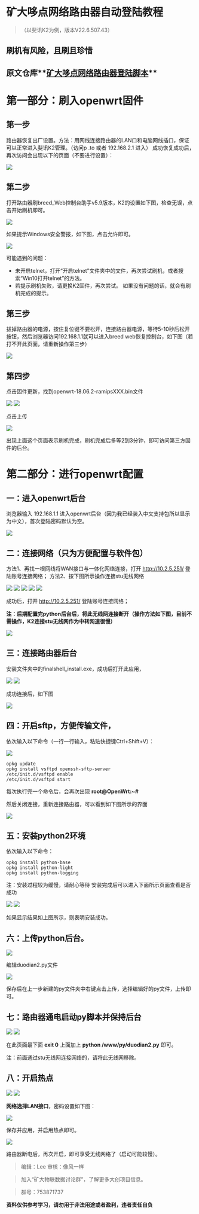 # 矿大哆点网络路由器自动登陆教程
>（以斐讯K2为例，版本V22.6.507.43）
## **刷机有风险，且刷且珍惜**
## 原文仓库**[矿大哆点网络路由器登陆脚本](https://github.com/Pandalzy/cumtddnet)**
# 第一部分：刷入openwrt固件
## 第一步
路由器恢复出厂设置。方法：用网线连接路由器的LAN口和电脑网线插口，保证可以正常进入斐讯K2管理。（访问p .to 或者 192.168.2.1 进入）
成功恢复成功后，再次访问会出现以下的页面（不要进行设置）：

![](/imgs/1.png)
## 第二步
打开路由器刷breed_Web控制台助手v5.9版本，K2的设置如下图，检查无误，点击开始刷机即可。

![](/imgs/2.png)

如果提示Windows安全警报，如下图，点击允许即可。

![](/imgs/3.png)

可能遇到的问题：
+ 未开启telnet，打开“开启telnet”文件夹中的文件，再次尝试刷机，或者搜索“Win10打开telnet”的方法。
+ 若提示刷机失败，请更换K2固件，再次尝试。
如果没有问题的话，就会有刷机完成的提示。
## 第三步
拔掉路由器的电源，按住复位键不要松开，连接路由器电源，等待5-10秒后松开按钮，然后浏览器访问192.168.1.1就可以进入breed web恢复控制台，如下图（若打不开此页面，请重新操作第三步）

![](/imgs/4.png)

## 第四步
点击固件更新，找到openwrt-18.06.2-ramipsXXX.bin文件

![](/imgs/5.png)
![](/imgs/6.png)

点击上传

![](/imgs/7.png)

出现上面这个页面表示刷机完成，刷机完成后多等2到3分钟，即可访问第三方固件的后台。
# 第二部分：进行openwrt配置
## 一：进入openwrt后台
浏览器输入 192.168.1.1 进入openwrt后台（因为我已经装入中文支持包所以显示为中文），首次登陆密码默认为空。

![](/imgs/8.png)

## 二：连接网络（只为方便配置与软件包）
方法1、再找一根网线将WAN接口与一体化网络连接，打开 http://10.2.5.251/ 登陆账号连接网络；
方法2、按下图所示操作连接stu无线网络

![](/imgs/9.png)
![](/imgs/10.png)
![](/imgs/11.png)
![](/imgs/12.png)
![](/imgs/13.png)

成功后，打开 http://10.2.5.251/ 登陆账号连接网络；

**注：后期配置完python后台后，将此无线网连接断开（操作方法如下图，目前不需操作，K2连接stu无线网作为中转网速很慢）**

![](/imgs/14.png)

## 三：连接路由器后台
安装文件夹中的finalshell_install.exe，成功后打开此应用，

![](/imgs/15.png)
![](/imgs/16.png)

成功连接后，如下图

![](/imgs/17.png)

## 四：开启sftp，方便传输文件，
依次输入以下命令（一行一行输入，粘贴快捷键Ctrl+Shift+V）：

![](/imgs/18.png)

```
opkg update
opkg install vsftpd openssh-sftp-server
/etc/init.d/vsftpd enable
/etc/init.d/vsftpd start
```
每次执行完一个命令后，会再次出现 **root@OpenWrt:~#**

然后关闭连接，重新连接路由器，可以看到如下图所示的界面

![](/imgs/19.png)

## 五：安装python2环境
依次输入以下命令：
```
opkg install python-base
opkg install python-light
opkg install python-logging
```
注：安装过程较为缓慢，请耐心等待
安装完成后可以进入下面所示页面查看是否成功

![](/imgs/20.png)
![](/imgs/21.png)

如果显示结果如上图所示，则表明安装成功。
## 六：上传python后台。

![](/imgs/22.png)

编辑duodian2.py文件

![](/imgs/23.png)

保存后在上一步新建的py文件夹中右键点击上传，选择编辑好的py文件，上传即可。
## 七：路由器通电启动py脚本并保持后台

![](/imgs/24.png)
![](/imgs/25.png)

在此页面最下面 **exit 0** 上面加上 **python /www/py/duodian2.py** 即可。

注：前面通过stu无线网连接网络的，请将此无线网移除。
## 八：开启热点

![](/imgs/26.png)
![](/imgs/27.png)

**网络选择LAN接口**，密码设置如下图：

![](/imgs/28.png)

保存并应用，并启用热点即可。

![](/imgs/29.png)

路由器断电后，再次开启，即可享受无线网络了（启动可能较慢）。

> 编辑：Lee 审核：像风一样

> 加入“矿大物联数据讨论群”，了解更多大创项目信息。

> 群号：753871737

**资料仅供参考学习，请勿用于非法用途或者盈利，违者责任自负**

